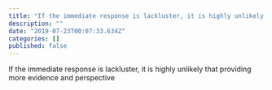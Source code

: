 ```yaml
---
title: "If the immediate response is lackluster, it is highly unlikely that providing more evidence and…"
description: ""
date: "2019-07-23T00:07:33.634Z"
categories: []
published: false
---
```


  

If the immediate response is lackluster, it is highly unlikely that providing more evidence and perspective
